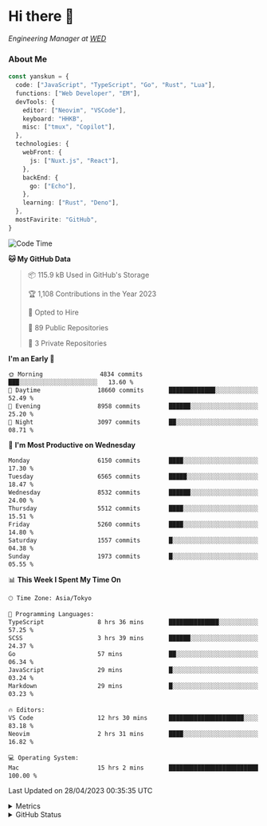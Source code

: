 # Hi there&nbsp;:wave:

<!-- ![Alt text](https://spotify-recently-played-readme.vercel.app/api?user=31kynbuubkiu3r4qh4hjuaglhfay) -->

_Engineering Manager at [WED](https://github.com/wedinc)_

### About Me

```ts
const yanskun = {
  code: ["JavaScript", "TypeScript", "Go", "Rust", "Lua"],
  functions: ["Web Developer", "EM"],
  devTools: {
    editor: ["Neovim", "VSCode"],
    keyboard: "HHKB",
    misc: ["tmux", "Copilot"],
  },
  technologies: {
    webFront: {
      js: ["Nuxt.js", "React"],
    },
    backEnd: {
      go: ["Echo"],
    },
    learning: ["Rust", "Deno"],
  },
  mostFavirite: "GitHub",
}
```

<!--START_SECTION:waka-->
![Code Time](http://img.shields.io/badge/Code%20Time-283%20hrs%2046%20mins-blue)

**🐱 My GitHub Data** 

> 📦 115.9 kB Used in GitHub's Storage 
 > 
> 🏆 1,108 Contributions in the Year 2023
 > 
> 💼 Opted to Hire
 > 
> 📜 89 Public Repositories 
 > 
> 🔑 3 Private Repositories 
 > 
**I'm an Early 🐤** 

```text
🌞 Morning                4834 commits        ███░░░░░░░░░░░░░░░░░░░░░░   13.60 % 
🌆 Daytime                18660 commits       █████████████░░░░░░░░░░░░   52.49 % 
🌃 Evening                8958 commits        ██████░░░░░░░░░░░░░░░░░░░   25.20 % 
🌙 Night                  3097 commits        ██░░░░░░░░░░░░░░░░░░░░░░░   08.71 % 
```
📅 **I'm Most Productive on Wednesday** 

```text
Monday                   6150 commits        ████░░░░░░░░░░░░░░░░░░░░░   17.30 % 
Tuesday                  6565 commits        █████░░░░░░░░░░░░░░░░░░░░   18.47 % 
Wednesday                8532 commits        ██████░░░░░░░░░░░░░░░░░░░   24.00 % 
Thursday                 5512 commits        ████░░░░░░░░░░░░░░░░░░░░░   15.51 % 
Friday                   5260 commits        ████░░░░░░░░░░░░░░░░░░░░░   14.80 % 
Saturday                 1557 commits        █░░░░░░░░░░░░░░░░░░░░░░░░   04.38 % 
Sunday                   1973 commits        █░░░░░░░░░░░░░░░░░░░░░░░░   05.55 % 
```


📊 **This Week I Spent My Time On** 

```text
🕑︎ Time Zone: Asia/Tokyo

💬 Programming Languages: 
TypeScript               8 hrs 36 mins       ██████████████░░░░░░░░░░░   57.25 % 
SCSS                     3 hrs 39 mins       ██████░░░░░░░░░░░░░░░░░░░   24.37 % 
Go                       57 mins             ██░░░░░░░░░░░░░░░░░░░░░░░   06.34 % 
JavaScript               29 mins             █░░░░░░░░░░░░░░░░░░░░░░░░   03.24 % 
Markdown                 29 mins             █░░░░░░░░░░░░░░░░░░░░░░░░   03.23 % 

🔥 Editors: 
VS Code                  12 hrs 30 mins      █████████████████████░░░░   83.18 % 
Neovim                   2 hrs 31 mins       ████░░░░░░░░░░░░░░░░░░░░░   16.82 % 

💻 Operating System: 
Mac                      15 hrs 2 mins       █████████████████████████   100.00 % 
```


 Last Updated on 28/04/2023 00:35:35 UTC
<!--END_SECTION:waka-->

<details>
  <summary>Metrics</summary>
  <img src="https://github.com/yanskun/yanskun/blob/main/github-metrics.svg" alt="Metrics">
</details>

<details>
  <summary>GitHub Status</summary>
  <picture>
    <source media="(prefers-color-scheme: dark)" srcset="https://raw.githubusercontent.com/yanskun/yanskun/master/profile-summary-card-output/nord_dark/0-profile-details.svg">
   <img src="https://raw.githubusercontent.com/yanskun/yanskun/master/profile-summary-card-output/default/0-profile-details.svg">
  </picture>
  <br>
  <picture>
    <source media="(prefers-color-scheme: dark)" srcset="https://raw.githubusercontent.com/yanskun/yanskun/master/profile-summary-card-output/nord_dark/1-repos-per-language.svg">
   <img src="https://raw.githubusercontent.com/yanskun/yanskun/master/profile-summary-card-output/default/1-repos-per-language.svg">
  </picture>
  <picture>
    <source media="(prefers-color-scheme: dark)" srcset="https://raw.githubusercontent.com/yanskun/yanskun/master/profile-summary-card-output/nord_dark/2-most-commit-language.svg">
   <img src="https://raw.githubusercontent.com/yanskun/yanskun/master/profile-summary-card-output/default/2-most-commit-language.svg">
  </picture>
  <br>
  <picture>
    <source media="(prefers-color-scheme: dark)" srcset="https://raw.githubusercontent.com/yanskun/yanskun/master/profile-summary-card-output/nord_dark/3-stats.svg">
   <img src="https://raw.githubusercontent.com/yanskun/yanskun/master/profile-summary-card-output/default/3-stats.svg">
  </picture>
  <picture>
    <source media="(prefers-color-scheme: dark)" srcset="https://raw.githubusercontent.com/yanskun/yanskun/master/profile-summary-card-output/nord_dark/4-productive-time.svg">
   <img src="https://raw.githubusercontent.com/yanskun/yanskun/master/profile-summary-card-output/default/4-productive-time.svg">
  </picture>
</details>

